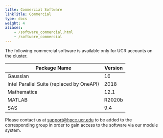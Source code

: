 ```yaml
---
title: Commercial Software
linkTitle: Commercial
type: docs
weight: 4
aliases:
    - /software_commercial.html
    - /software_commercial
---
```


The following commercial software is available only for UCR accounts on the cluster.

| Package Name | Version |
| --- | --- |
| Gaussian | 16 |
| Intel Parallel Suite (replaced by OneAPI) | 2018 |
| Mathematica | 12.1 |
| MATLAB | R2020b |
| SAS | 9.4 |

Please contact us at support@hpcc.ucr.edu to be added to the corresponding group in order to gain access to the software via our module system.
